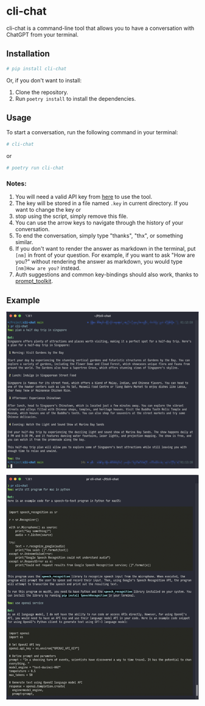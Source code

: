 # cli-chat

cli-chat is a command-line tool that allows you to have a conversation with ChatGPT from your terminal.

## Installation

```bash
# pip install cli-chat
```

Or, if you don't want to install:

1. Clone the repository.
2. Run `poetry install` to install the dependencies.

## Usage

To start a conversation, run the following command in your terminal:
```bash
# cli-chat
```
or
```bash
# poetry run cli-chat
```


### Notes:

1. You will need a valid API key from [here](https://platform.openai.com/account/api-keys) to use the tool.
2. The key will be stored in a file named `.key` in current directory. If you want to change the key or 
3. stop using the script, simply remove this file.
4. You can use the arrow keys to navigate through the history of your conversation.
5. To end the conversation, simply type "thanks", "thx", or something similar.
6. If you don't want to render the answer as markdown in the terminal, put `[nm]` in front of your question. 
For example, if you want to ask "How are you?" without rendering the answer as markdown, you would type `[nm]How are you?` instead.
7. Auth suggestions and common key-bindings should also work, thanks to [prompt_toolkit](https://github.com/prompt-toolkit/python-prompt-toolkit).

## Example

![Example](docs/example-1.png)

![Example](./docs/example-2.png)